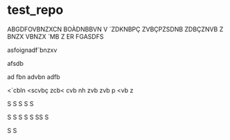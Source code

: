 # test_repo
ABGDFOVBNZXCN BOÀDNBBVN  V
´ZDKNBPÇ
ZVBÇPZSDNB
ZDBÇZNVB 
Z
BNZX
VBNZX
`MB
Z
ER
FGASDFS






asfoignadf´bnzxv


afsdb

ad
fbn
advbn
adfb

<´cbln
<scvbç
zcb<
cvb nh
zvb 
zvb p
<vb 
z


S
S
S
S
S

S
S
S
S
S
SS
S

S
S
